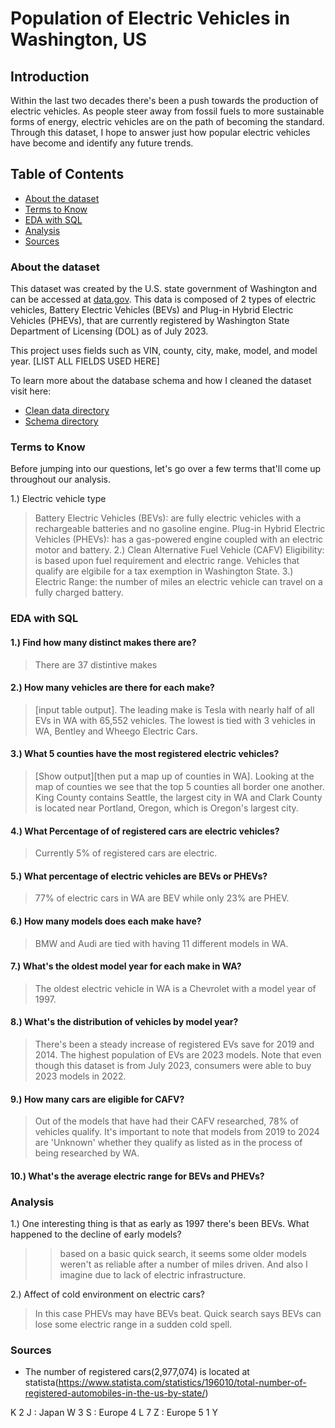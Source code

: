 # Population of Electric Vehicles in Washington, US


## Introduction
Within the last two decades there's been a push towards the production of electric vehicles. As people steer away from fossil fuels to more sustainable forms of energy, electric vehicles are on the path of becoming the standard. Through this dataset, I hope to answer just how popular electric vehicles have become and identify any future trends.

## Table of Contents
- [About the dataset]()
- [Terms to Know]()
- [EDA with SQL]()
- [Analysis]()
- [Sources]()

### About the dataset
This dataset was created by the U.S. state government of Washington and can be accessed at [data.gov](https://catalog.data.gov/dataset/electric-vehicle-population-data). This data is composed of 2 types of electric vehicles, Battery Electric Vehicles (BEVs) and Plug-in Hybrid Electric Vehicles (PHEVs), that are currently registered by Washington State Department of Licensing (DOL) as of July 2023.

This project uses fields such as VIN, county, city, make, model, and model year. [LIST ALL FIELDS USED HERE]

To learn more about the database schema and how I cleaned the dataset visit here:
- [Clean data directory]()
- [Schema directory]()

### Terms to Know
Before jumping into our questions, let's go over a few terms that'll come up throughout our analysis.

1.) Electric vehicle type
>Battery Electric Vehicles (BEVs): are fully electric vehicles with a rechargeable batteries and no gasoline engine.
>Plug-in Hybrid Electric Vehicles (PHEVs): has a gas-powered engine coupled with an electric motor and battery.
2.) Clean Alternative Fuel Vehicle (CAFV) Eligibility:
> is based upon fuel requirement and electric range. Vehicles that qualify are elgibile for a tax exemption in Washington State.
3.) Electric Range:
> the number of miles an electric vehicle can travel on a fully charged battery.

### EDA with SQL
#### 1.) Find how many distinct makes there are?
> There are 37 distintive makes

#### 2.) How many vehicles are there for each make?
> [input table output]. The leading make is Tesla with nearly half of all EVs in WA with 65,552 vehicles. The lowest is tied with 3 vehicles in WA, Bentley and Wheego Electric Cars.

#### 3.) What 5 counties have the most registered electric vehicles?
> [Show output][then put a map up of counties in WA]. Looking at the map of counties we see that the top 5 counties all border one another. King County contains Seattle, the largest city in WA and Clark County is located near Portland, Oregon, which is Oregon's largest city.

#### 4.) What Percentage of of registered cars are electric vehicles?
> Currently 5% of registered cars are electric.

#### 5.) What percentage of electric vehicles are BEVs or PHEVs?
> 77% of electric cars in WA are BEV while only 23% are PHEV.

#### 6.) How many models does each make have?
> BMW and Audi are tied with having 11 different models in WA.

#### 7.) What's the oldest model year for each make in WA?
> The oldest electric vehicle in WA is a Chevrolet with a model year of 1997.

#### 8.) What's the distribution of vehicles by model year?
> There's been a steady increase of registered EVs save for 2019 and 2014. The highest population of EVs are 2023 models. Note that even though this dataset is from July 2023, consumers were able to buy 2023 models in 2022. 

#### 9.) How many cars are eligible for CAFV?
> Out of the models that have had their CAFV researched, 78% of vehicles qualify. It's important to note that models from 2019 to 2024 are 'Unknown' whether they qualify as listed as in the process of being researched by WA.

#### 10.) What's the average electric range for BEVs and PHEVs?
>

### Analysis
1.) One interesting thing is that as early as 1997 there's been BEVs. What happened to the decline of early models?

>> based on a basic quick search, it seems some older models weren't as reliable after a number of miles driven. And also I imagine due to lack of electric infrastructure.

2.) Affect of cold environment on electric cars?
> In this case PHEVs may have BEVs beat. Quick search says BEVs can lose some electric range in a sudden cold spell.


### Sources
- The number of registered cars(2,977,074) is located at statista(https://www.statista.com/statistics/196010/total-number-of-registered-automobiles-in-the-us-by-state/)



K 
2
J : Japan
W
3
S : Europe
4
L
7
Z : Europe
5
1
Y



